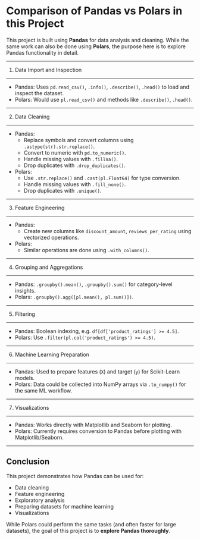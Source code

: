 Comparison of Pandas vs Polars in this Project
=================================================

This project is built using **Pandas** for data analysis and cleaning. 
While the same work can also be done using **Polars**, the purpose here 
is to explore Pandas functionality in detail.

-------------------------------------------------
1. Data Import and Inspection
-------------------------------------------------
- Pandas: Uses `pd.read_csv()`, `.info()`, `.describe()`, `.head()` to load and inspect the dataset.
- Polars: Would use `pl.read_csv()` and methods like `.describe()`, `.head()`.

-------------------------------------------------
2. Data Cleaning
-------------------------------------------------
- Pandas:
  * Replace symbols and convert columns using `.astype(str).str.replace()`.
  * Convert to numeric with `pd.to_numeric()`.
  * Handle missing values with `.fillna()`.
  * Drop duplicates with `.drop_duplicates()`.
- Polars:
  * Use `.str.replace()` and `.cast(pl.Float64)` for type conversion.
  * Handle missing values with `.fill_none()`.
  * Drop duplicates with `.unique()`.

-------------------------------------------------
3. Feature Engineering
-------------------------------------------------
- Pandas:
  * Create new columns like `discount_amount`, `reviews_per_rating` using vectorized operations.
- Polars:
  * Similar operations are done using `.with_columns()`.

-------------------------------------------------
4. Grouping and Aggregations
-------------------------------------------------
- Pandas: `.groupby().mean()`, `.groupby().sum()` for category-level insights.
- Polars: `.groupby().agg([pl.mean(), pl.sum()])`.

-------------------------------------------------
5. Filtering
-------------------------------------------------
- Pandas: Boolean indexing, e.g. `df[df['product_ratings'] >= 4.5]`.
- Polars: Use `.filter(pl.col('product_ratings') >= 4.5)`.

-------------------------------------------------
6. Machine Learning Preparation
-------------------------------------------------
- Pandas: Used to prepare features (`X`) and target (`y`) for Scikit-Learn models.
- Polars: Data could be collected into NumPy arrays via `.to_numpy()` for the same ML workflow.

-------------------------------------------------
7. Visualizations
-------------------------------------------------
- Pandas: Works directly with Matplotlib and Seaborn for plotting.
- Polars: Currently requires conversion to Pandas before plotting with Matplotlib/Seaborn.

-------------------------------------------------
Conclusion
-------------------------------------------------
This project demonstrates how Pandas can be used for:
- Data cleaning
- Feature engineering
- Exploratory analysis
- Preparing datasets for machine learning
- Visualizations

While Polars could perform the same tasks (and often faster for large datasets), 
the goal of this project is to **explore Pandas thoroughly**.
